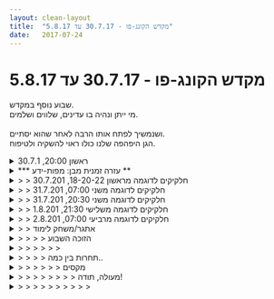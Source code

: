 ```yaml
---
layout: clean-layout
title:  "מקדש הקונג-פו - 30.7.17 עד 5.8.17"
date:   2017-07-24
---
```

# מקדש הקונג-פו - 30.7.17 עד 5.8.17 
שבוע נוסף במקדש.<br> מי ייתן ונהיה בו עדינים, שלווים ושלמים.<br> <br> ושנמשיך לפתח אותו הרבה לאחר שהוא יסתיים.<br> הגן היפהפה שלנו כולו ראוי להשקיה ולטיפוח.

<details>
                    <summary>ראשון 20:00, 30.7.1</summary>
                    הנחיה (מבן) לעבודה לאורך השיעור - המשך תרגול והעמקה בתרגיל התייחסות לקונגפו לפי החלוקה ל-3 (תנועות חיצוניות, תנועות פנימיות, מודעות לרגע הזה)<br> התחלתי בלהרגיש את הקונגפו, את החלוקה הזו + התכוונות לזכור זאת במהלך השיעור.<br> <br> התחלת השיעור עם קוד קצר (ברכה)<br> נסיון להגיע להתחלה של רמה חדשה בכל אחד מהשלושה. עזר לי מאד להתמקד.<br> <br> המשך השיעור היה עם יניב ובהנחייתו הקשובה והנעימה. מה שזוכר:<br> תרגול חופשי: תנועות חימום וגמישות עצמאית, המשך המצאת פורמה<br> &quot;בעיטת סיבוב&quot; לאמה של פרטנר (גובה צלעות)&nbsp;&nbsp;- ניסיתי לשמור על מודעות לגוף תוך כדי בעיטה, שיווי משקל, מודעות לאפשרויות שיש לי.<br> עבודה עם רצף בעיטות בזוג. לא כדאי להפנות כף יד פתוחה לכיוון הפרטנר כשהוא בועט (&quot;בעיטת צד&quot;), יכול להזיק לה.<br> יד חומקת - מתישהו שיניתי בתוכי את התרגיל. הבנתי שזה יכול להטעות, להעביר מידע שגוי לפרטנר<br> מודעות לקיים + לתת לעצמי להיות. זה עשה לי טוב.<br> לנסות להרגיש מה זה אומר פשוט להיות, בלי כל הרעש, השיפוט, ההפחדות וכו&#39;<br> ריפוי - שב ועלה בי זכרון שהרגיש עם פוטנציאל לריפוי משמעותי, עבדתי איתו לרגע. <br> התכוונות לשבוע משופר - נגשתי לזה בטבעיות דרך דמיון של פידבקים נעימים ומעצימים מהסביבה.<br> הודיה קצרה לעצמי על השיעור<br> <br> תודה <img src="http://www.timg.co.il/tapuzForum/images/Emo23.gif" alt="|לב|"><br> <br>
                  </details><details>
                    <summary>*** עזרה זמנית מבן: מפות-ידע **</summary>
                    עדיין יש מידע חשוב מאד לפעמים, מרכזי, שאני מעביר בשיעורים ולא מוצא אותו לאחר-מכן ביומן השיעורים.<br> <br> ברמה מסויימת, זה תמיד יהיה ככה, מפני שאף-פעם אנחנו לא יכולים לאסוף בשלמות את כל מה שנזרק לעברנו.<br> <br> החיים יותר מדי נדיבים, יותר מדי עשירים, מכדי שנוכל לקבל-לקלוט-לאסוף <b>הכל</b>, אבל אנחנו יכולים לתפוש הרבה, הרבה מאד.<br> <br> בסך הכל, התקדמות עצומה שלכם (ושלנו) בתקופה זו, כל הכבוד!<br> <br> וגם שאלה אישית עבורך:<br> <br> מבין 15 ההודעות שנושאות את הכותרת &quot;*** עזרה זמנית מבן: מפות ידע ***&quot; אשר נמצאות בעמוד הראשון כרגע (זה תמיד 15, מפני שיש 15 שרשורים בעמוד - ותמיד יש הודעת &quot;עזרה זמנית מבן: מפות ידע&quot; אחת בכל שרשור), איזו הכי קדמה אותך, בינתיים?<br> <br> יש דרכים שונות להשיב על השאלה הזאת.<br> אחת מהן היא להסתכל רק באלה מביניהן שקראת כבר, בכדי להיזכר איזה מביניהן הכי קדמה אותך.<br> <br> כמובן, אפשר שעצם הבדיקה, כבר תשנה את התוצאה (ואולי גם תנגיש לך הודעות &quot;עזרה זמנית&quot; נוספות).<br> במקרה כזה, לבחירתך, תוכל/י לציין את זו שהכי קדמה אותך נכון לאחרי הבדיקה, בנפרד מזו שהכי קדמה אותך כבר מלפני כן.<br> <br> זו אפשרות, כאמור.<br> תוכל/י לגשת לזה איך שתבחר/י. העיקר שתשיב/י, בדרכך, על השאלה.<br> <br> אל תשכח/י להשיב בצורה נגישה.<br> שכל מי שיקרא את זה, יוכל לאתר את ההודעה בנוחות ובפשטות (לצרף קישור, למשל, זה א&quot;ב).<br><br><table width='70%' cellpadding='0' cellspacing='0' bgcolor='#C6C7C6'><tr><td height='1'></td></tr></table><br><b>מדברים על מדיטציה:</b> <a href="http://forums.tapuz.co.il/meditation" target="_blank">http://forums.tapuz.co.il/meditation</a><br/><br/>לומדים את אמנות המדיטציה: <a href="http://www.ThePracticalMeditation.com" target="_blank" rel=nofollow>www.ThePracticalMeditation.com</a><br/>לומדים את אמנות היכולת: <a href="http://www.MagicalChanging.com" target="_blank" rel=nofollow>www.MagicalChanging.com</a>
                  </details><details>
                    <summary>> > חלקיקים לדוגמה מראשון 18-20-22, 30.7.201</summary>
                    <img src="http://www.timg.co.il/tapuzForum/images/Emo182.gif" alt="|טיפה|"> הקשבה ויצירה.<br> <br> <img src="http://www.timg.co.il/tapuzForum/images/Emo182.gif" alt="|טיפה|"> רשימה של עבודות זוגות שעולות בדעתי ו/או בזכרוני. לדמיין את עצמי ברמה שבא לי להתנסות בה.<br> <br> <img src="http://www.timg.co.il/tapuzForum/images/Emo182.gif" alt="|טיפה|"> בעבודה תנועתית, כדאי להיעזר במראה, אם לא ממש להתבסס עליה.<br> <br> <img src="http://www.timg.co.il/tapuzForum/images/Emo182.gif" alt="|טיפה|"> שני היבטים מבין מגוון היבטים של פניה לימודית: <b>צלילות</b> (אינני משתמש במלות הקוד שיש לי ביני לביני או שיש למישהו אחר בינו לבינו והוא השתמש בהן איתי בזמן כלשהו, אלא אני משתמש בשפה רעננה, חדשה, משלי, פשוטה ככל האפשר) <b>ואפשור</b> (אינני מציע את מה שבתוכנית שלי, &quot;בוא נעבוד רבע שעה?&quot;, אלא מאפשר לעצמי ולך ברגע הזה, &quot;רוצה לעבוד איתי על X כמה שניות?&quot;).<br> <br> <img src="http://www.timg.co.il/tapuzForum/images/Emo182.gif" alt="|טיפה|"> שלושה דברים לדוגמה (מני רבים) שאני יכול לעבוד עליהם תוך כדי פעולות שונות: ראיית הזולת, שירות הזולת, שירות עצמי.<br> <br> <img src="http://www.timg.co.il/tapuzForum/images/Emo182.gif" alt="|טיפה|"> שלושה היבטים לדוגמה שאני יכול לשים לב אליהם באימון שלי: חזרה, השתפרות, למידה.<br> <br> כאמור, אלה הן רק <b>דוגמאות לחלקיקים</b>. יש הרבה חומר נוסף, אחר לגמרי, שהועבר בשיעור (מבחוץ ו/או מבפנים). בעקרון אפשר למצוא (hopefully) מידע נוסף שהוצב במקום המתאים ביומן השיעורים (בתגובה לשיעור הרלוונטי <b>ולא כאן</b>).<br><br><table width='70%' cellpadding='0' cellspacing='0' bgcolor='#C6C7C6'><tr><td height='1'></td></tr></table><br><b>מדברים על מדיטציה:</b> <a href="http://forums.tapuz.co.il/meditation" target="_blank">http://forums.tapuz.co.il/meditation</a><br/><br/>לומדים את אמנות המדיטציה: <a href="http://www.ThePracticalMeditation.com" target="_blank" rel=nofollow>www.ThePracticalMeditation.com</a><br/>לומדים את אמנות היכולת: <a href="http://www.MagicalChanging.com" target="_blank" rel=nofollow>www.MagicalChanging.com</a>
                  </details><details>
                    <summary>> > חלקיקים לדוגמה משני 07:00, 31.7.201</summary>
                    <img src="http://www.timg.co.il/tapuzForum/images/Emo182.gif" alt="|טיפה|"> הפרק השני (/ החצר הפנימית) הוא כינוי למשהו אוניברסלי, בדיוק כמו הפרק הראשון (/ החצר החיצונית) או הפרק השלישי (/ אולם הכניסה של המקדש).<br> <br> <img src="http://www.timg.co.il/tapuzForum/images/Emo182.gif" alt="|טיפה|"> אפשר לעבוד בפולסים, במשימות, כגון: כרבע שעה להשלים ל-X את השיעור, כרבע שעה להעניק לעצמי שיעור קונג-פו חיצוני שווה, כרבע שעה להעניק לעצמי שיעור קונג-פו פנימי שווה וכו&#39;.<br> <br> <img src="http://www.timg.co.il/tapuzForum/images/Emo182.gif" alt="|טיפה|"> ניתן לשדרג עמוקות את הלימודים, על-ידי מעבר מתפישת השיעורים השבועיים כמרכז הכובד של העזרה הלימודית, תוך שהיומנים נובעים מהם, אל היומנים כמרכז הכובד של העזרה הלימודית, תוך שהשיעורים נובעים מהם.<br> <br> כאמור, אלה הן רק <b>דוגמאות לחלקיקים</b>. יש הרבה חומר נוסף, אחר לגמרי, שהועבר בשיעור (מבחוץ ו/או מבפנים). בעקרון אפשר למצוא (hopefully) מידע נוסף שהוצב במקום המתאים ביומן השיעורים (בתגובה לשיעור הרלוונטי <b>ולא כאן</b>).<br><br><table width='70%' cellpadding='0' cellspacing='0' bgcolor='#C6C7C6'><tr><td height='1'></td></tr></table><br><b>מדברים על מדיטציה:</b> <a href="http://forums.tapuz.co.il/meditation" target="_blank">http://forums.tapuz.co.il/meditation</a><br/><br/>לומדים את אמנות המדיטציה: <a href="http://www.ThePracticalMeditation.com" target="_blank" rel=nofollow>www.ThePracticalMeditation.com</a><br/>לומדים את אמנות היכולת: <a href="http://www.MagicalChanging.com" target="_blank" rel=nofollow>www.MagicalChanging.com</a>
                  </details><details>
                    <summary>> > חלקיקים לדוגמה משני 20:30, 31.7.201</summary>
                    <img src="http://www.timg.co.il/tapuzForum/images/Emo182.gif" alt="|טיפה|"> הבנה: ניתן להציב את עצמנו במקום מישהו אחר, בדמיוננו, בהתנהגותו החיצונית הנתונה (כולל מילותיו, למשל); ולשים לב מיד מה בתוכנו גורם לנו להתנהג ככה. מהי הסביבה הפנימית המולידה נביעה חיצונית זו מאיתנו.<br> <br> <img src="http://www.timg.co.il/tapuzForum/images/Emo182.gif" alt="|טיפה|"> הטבה: ניתן לבדוק מה היינו רוצים לקבל מהסובבים אותנו ברגע מסויים (זרים, מכרים, בני משפחה וכו&#39; - מי שסובבים אותנו באותו רגע) מבחינת אנרגיה, התנהגות וכו&#39;. מה יטיב איתנו (לדוגמה: שיתייחסו אלינו בצורה מסויימת, שיראו בנו דברים מסויימים, שיתנו לנו מרחב קשוב... וכו&#39;). לאחר שזה התבהר לנו, באפשרותנו להקדים ולתת את זה להם ולאחרים בכלל.<br> <br> <img src="http://www.timg.co.il/tapuzForum/images/Emo182.gif" alt="|טיפה|"> הכרות: ניתן לשים לב ליחידה שמורכבת משנינו. להרגישה, לשים לב לאיכויותיה, לנביעותיה. אפשר לעשות את זה ביחס לכל יחידה המורכבת מעצמנו ומאדם נוסף.<br> <br> כאמור, אלה הן רק <b>דוגמאות לחלקיקים</b>. יש הרבה חומר נוסף, אחר לגמרי, שהועבר בשיעור (מבחוץ ו/או מבפנים). בעקרון אפשר למצוא (hopefully) מידע נוסף שהוצב במקום המתאים ביומן השיעורים (בתגובה לשיעור הרלוונטי <b>ולא כאן</b>).<br><br><br><table width='70%' cellpadding='0' cellspacing='0' bgcolor='#C6C7C6'><tr><td height='1'></td></tr></table><br><b>מדברים על מדיטציה:</b> <a href="http://forums.tapuz.co.il/meditation" target="_blank">http://forums.tapuz.co.il/meditation</a><br/><br/>לומדים את אמנות המדיטציה: <a href="http://www.ThePracticalMeditation.com" target="_blank" rel=nofollow>www.ThePracticalMeditation.com</a><br/>לומדים את אמנות היכולת: <a href="http://www.MagicalChanging.com" target="_blank" rel=nofollow>www.MagicalChanging.com</a>
                  </details><details>
                    <summary>> > חלקיקים לדוגמה משלישי 21:30, 1.8.201</summary>
                    <img src="http://www.timg.co.il/tapuzForum/images/Emo182.gif" alt="|טיפה|"> אפשר לעצום עיניים ולהיכנס לסופרמרקט קונג-פו דמיוני, קסום, המכיל אוסף של מוצרים שהינם בעצם פיסות-יכולת מתוך שלוש האמנויות. לדוגמה, יתכן שיש שם פחית קטנה, שכתוב עליה &quot;בכפות רגליך&quot;, שמקנה מיומנות לרפא אנשים דרך עבודה עם כפות רגליהם, על-ידי כך ששותים את תכולת הפחית לפי ההנחיות.<br> <br> <img src="http://www.timg.co.il/tapuzForum/images/Emo182.gif" alt="|טיפה|"> אפשר לחוש את הרצייה שלנו להגשמה כלשהי, בהנאה. בלי צורך להגשימה ובלי תלות בעשיה או באי-עשיה בכיוון. פשוט את עצם האנרגיה העולה בנו, לחוש בה, ליהנות ממנה. אפשר גם ליהנות מלעשות איתה, לאפשר לה לפעול דרכנו, בלי תלות בתוצאות. אפשר להעמיק בנו את ההבנה והגילוי, שזכותנו לרצות כרצוננו; ושזכותנו לנסות כרצוננו, בכל איכות מבוקשת; ושהתוצאות הן פחות ענייננו, הן יותר עניינו של היקום בכללותו.<br> <br> <img src="http://www.timg.co.il/tapuzForum/images/Emo182.gif" alt="|טיפה|"> בעודנו בתוכו, אפשר למלא את הסופרמרקט שהוזכר לעיל באור לבן, ביחד איתנו ומאיתנו, אינסופי, כך שהוא קורן ממנו גם החוצה לעולם.<br> <br> כאמור, אלה הן רק <b>דוגמאות לחלקיקים</b>. יש הרבה חומר נוסף, אחר לגמרי, שהועבר בשיעור (מבחוץ ו/או מבפנים). בעקרון אפשר למצוא (hopefully) מידע נוסף שהוצב במקום המתאים ביומן השיעורים (בתגובה לשיעור הרלוונטי <b>ולא כאן</b>).<br><br><table width='70%' cellpadding='0' cellspacing='0' bgcolor='#C6C7C6'><tr><td height='1'></td></tr></table><br><b>מדברים על מדיטציה:</b> <a href="http://forums.tapuz.co.il/meditation" target="_blank">http://forums.tapuz.co.il/meditation</a><br/><br/>לומדים את אמנות המדיטציה: <a href="http://www.ThePracticalMeditation.com" target="_blank" rel=nofollow>www.ThePracticalMeditation.com</a><br/>לומדים את אמנות היכולת: <a href="http://www.MagicalChanging.com" target="_blank" rel=nofollow>www.MagicalChanging.com</a>
                  </details><details>
                    <summary>> > חלקיקים לדוגמה מרביעי 07:00, 2.8.201</summary>
                    <img src="http://www.timg.co.il/tapuzForum/images/Emo182.gif" alt="|טיפה|"> אפשר ליטול תכונה/נטיה אנושית כלשהי, כגון &quot;סירוב למוצע לנו - כברירת מחדל&quot;, &quot;הפיכה לאחרים הסובבים אותנו&quot;, &quot;תמרון הסובבים אותנו&quot;, &quot;ניהול הסובבים אותנו&quot;, &quot;לחימה במה שלפנינו והבסתו&quot;, &quot;איסוף מעריצים&quot; או כל נטיה אחרת - ולבדוק אם אנחנו מוצאים אותה בנו, בילדות ו/או בכל זמן אחר. אם מוצאים, אפשר לשאול את עצמנו לגביה דברים כגון עד כמה אנחנו מקבלים/מאפשרים אותה לעצמנו, מודעים אותה ו/או מדחיקים אותה.<br> <br> <img src="http://www.timg.co.il/tapuzForum/images/Emo182.gif" alt="|טיפה|"> פורם הינו אוסף נקודתי של תנועות, לא משהו קבוע. יש דרכים רבות לעשות אוסף נקודתי של תנועות בצורה גרועה. יש דרכים רבות לעשות אוסף נקודתי של תנועות בצורה טובה, מצויינת, מעולה. לדמיין שמישהו אחר המציא אותן, זאת עשויה להיות דרך לעשותן בצורה טובה כמו גם לעשותן בצורה גרועה - תלוי.<br> <br> <img src="http://www.timg.co.il/tapuzForum/images/Emo182.gif" alt="|טיפה|"> &quot;צוואר הבקבוק&quot; בלימודי הקונג-פו הינו בפשטות יכולת ההשתנות, הלמידה. במלים אחרות: עד כמה יש לנו גישה לעצמנו? מדובר ביכולת שברוב המקרים הולכת ונחלשת עם השנים (אז בגיל 50 יהיה להם קשה יותר להתחיל ללמוד קונג-פו מאשר בגיל 25), אולם זה לא חייב להיות ככה - יש אנשים שיכולת זו הולכת ומתחזקת בהם עם השנים (אז בגיל 50 יהיה להם קל יותר להתחיל ללמוד קונג-פו מאשר בגיל 25).<br> <br> כאמור, אלה הן רק <b>דוגמאות לחלקיקים</b>. יש הרבה חומר נוסף, אחר לגמרי, אשר הועבר בשיעור (מבחוץ ו/או מבפנים). בעקרון אפשר למצוא (hopefully) מידע נוסף במקום המתאים ביומן השיעורים (בתגובה לשיעור הרלוונטי <b>ולא כאן</b>).<br><br><table width='70%' cellpadding='0' cellspacing='0' bgcolor='#C6C7C6'><tr><td height='1'></td></tr></table><br><b>מדברים על מדיטציה:</b> <a href="http://forums.tapuz.co.il/meditation" target="_blank">http://forums.tapuz.co.il/meditation</a><br/><br/>לומדים את אמנות המדיטציה: <a href="http://www.ThePracticalMeditation.com" target="_blank" rel=nofollow>www.ThePracticalMeditation.com</a><br/>לומדים את אמנות היכולת: <a href="http://www.MagicalChanging.com" target="_blank" rel=nofollow>www.MagicalChanging.com</a>
                  </details><details>
                    <summary>> > אתגר/משחק לימוד</summary>
                    <b>בחר/י וצטט/י בתגובה להודעה זו, חלקיק אחד</b> (<img src="http://www.timg.co.il/tapuzForum/images/Emo182.gif" alt="|טיפה|">) מתוך החלקיקים לדוגמה של השבוע - את זה שהכי שימושי ומעצים עבורך אישית, מבין ה&quot;חלקיקים לדוגמה&quot; של השבוע האמור (אז זוהי בעצם תחרות בין החלקיקים לבין עצמם, המנסים להועיל לך כמיטב יכולתם, כשאת/ה השופט/ת בתחרות המקומית שלך).<br> <br> לדוגמה: &quot;ניתן לשדרג עמוקות את הלימודים, על-ידי מעבר מתפישת השיעורים השבועיים כמרכז הכובד של העזרה הלימודית, תוך שהיומנים נובעים מהם, אל היומנים כמרכז הכובד של העזרה הלימודית, תוך שהשיעורים נובעים מהם&quot; (זהו חלקיק לדוגמה מתוך שני 07:00 השבוע).<br><br><table width='70%' cellpadding='0' cellspacing='0' bgcolor='#C6C7C6'><tr><td height='1'></td></tr></table><br><b>מדברים על מדיטציה:</b> <a href="http://forums.tapuz.co.il/meditation" target="_blank">http://forums.tapuz.co.il/meditation</a><br/><br/>לומדים את אמנות המדיטציה: <a href="http://www.ThePracticalMeditation.com" target="_blank" rel=nofollow>www.ThePracticalMeditation.com</a><br/>לומדים את אמנות היכולת: <a href="http://www.MagicalChanging.com" target="_blank" rel=nofollow>www.MagicalChanging.com</a>
                  </details><details>
                    <summary>> > > > הזוכה השבוע</summary>
                    אפשר ליטול תכונה/נטיה אנושית כלשהי, כגון &quot;סירוב למוצע לנו - כברירת מחדל&quot;, &quot;הפיכה לאחרים הסובבים אותנו&quot;, &quot;תמרון הסובבים אותנו&quot;, &quot;ניהול הסובבים אותנו&quot;, &quot;לחימה במה שלפנינו והבסתו&quot;, &quot;איסוף מעריצים&quot; או כל נטיה אחרת - ולבדוק אם אנחנו מוצאים אותה בנו, בילדות ו/או בכל זמן אחר. אם מוצאים, אפשר לשאול את עצמנו לגביה דברים כגון עד כמה אנחנו מקבלים/מאפשרים אותה לעצמנו, מודעים אותה ו/או מדחיקים אותה.
                  </details><details>
                    <summary>> > > > > > </summary>
                    תודה על כך ששיתפת באירוע הפנימי הנכבד הזה <img src="http://www.timg.co.il/tapuzForum/images/Emo45.gif" alt="|כן|"><br> אחרי הכל, לא כל יום מתרחשת בתוכנו השוואה ותחרות <img src="http://www.timg.co.il/tapuzForum/images/Emo106.gif" alt="|גביע|"><br> ועוד למטרות חיוביות של הנאה ולמידה <img src="http://www.timg.co.il/tapuzForum/images/Emo77.gif" alt="|שי|"><br> <br> שאלות נוספות:<br> ~ האם לכך שפיסת-ידע ספציפית זו גם עברה בשיעור שלך, יש קשר לנצחונה בתחרות המקומית הזאת? או שלהערכתך אין קשר לכך?<br> ~ האם פיסת-ידע ספציפית זו, כפי שהוצגה בדוגמה שהבאתי, אכן נכללה במלואה בשיעור שלך, כלומר, הצליחה להגיע אליך בלא פגם גם בשיעור עצמו?<br> ~ האם קריאת הטקסט שייצג פיסת-ידע ספציפית זו בהודעתי המקורית, סייעה לך לרענן ולשפר את זו הממשית שאצלך מאז השיעור?<br> ~ האם היתה לה תחרות צמודה עם פיסה/ות ידע אחרת/ות מאלה שהובאו בדוגמאות הנ&quot;ל? או שזה היה יחסית &quot;נוק אאוט&quot; שכזה?<br> ~ מבין אלו שלא קיבלת בשיעורי אותו שבוע, אלא רק קראת עליהן בדוגמאות שהבאתי, האם מישהי בלטה בנצחונה היחסי על האחרות?<br> <br> תודה! <img src="http://www.timg.co.il/tapuzForum/images/Emo39.gif" alt="|פרח|"><br><br><table width='70%' cellpadding='0' cellspacing='0' bgcolor='#C6C7C6'><tr><td height='1'></td></tr></table><br><b>מדברים על מדיטציה:</b> <a href="http://forums.tapuz.co.il/meditation" target="_blank">http://forums.tapuz.co.il/meditation</a><br/><br/>לומדים את אמנות המדיטציה: <a href="http://www.ThePracticalMeditation.com" target="_blank" rel=nofollow>www.ThePracticalMeditation.com</a><br/>לומדים את אמנות היכולת: <a href="http://www.MagicalChanging.com" target="_blank" rel=nofollow>www.MagicalChanging.com</a>
                  </details><details>
                    <summary>> > > > תחרות בין כמה..</summary>
                    השלישיה שעלתה לגמר:<br> <img src="http://www.timg.co.il/tapuzForum/images/Emo182.gif" alt="|טיפה|"> ניתן לשדרג עמוקות את הלימודים, על-ידי מעבר מתפישת השיעורים השבועיים כמרכז הכובד של העזרה הלימודית, תוך שהיומנים נובעים מהם, אל היומנים כמרכז הכובד של העזרה הלימודית, תוך שהשיעורים נובעים מהם.<br> <br> <img src="http://www.timg.co.il/tapuzForum/images/Emo182.gif" alt="|טיפה|"> אפשר לעצום עיניים ולהיכנס לסופרמרקט קונג-פו דמיוני, קסום, המכיל אוסף של מוצרים שהינם בעצם פיסות-יכולת מתוך שלוש האמנויות. לדוגמה, יתכן שיש שם פחית קטנה, שכתוב עליה &quot;בכפות רגליך&quot;, שמקנה מיומנות לרפא אנשים דרך עבודה עם כפות רגליהם, על-ידי כך ששותים את תכולת הפחית לפי ההנחיות.<br> <br> <br> <img src="http://www.timg.co.il/tapuzForum/images/Emo182.gif" alt="|טיפה|"> &quot;צוואר הבקבוק&quot; בלימודי הקונג-פו הינו בפשטות יכולת ההשתנות, הלמידה. במלים אחרות: עד כמה יש לנו גישה לעצמנו? מדובר ביכולת שברוב המקרים הולכת ונחלשת עם השנים (אז בגיל 50 יהיה להם קשה יותר להתחיל ללמוד קונג-פו מאשר בגיל 25), אולם זה לא חייב להיות ככה - יש אנשים שיכולת זו הולכת ומתחזקת בהם עם השנים (אז בגיל 50 יהיה להם קל יותר להתחיל ללמוד קונג-פו מאשר בגיל 25).<br> <br> והזוכה במקום הראשון הוא:<br> &quot;צוואר הבקבוק&quot;!!<br> <br> תודה!!
                  </details><details>
                    <summary>> > > > > > מקסים</summary>
                    היתה לי הרגשה, בעת שקראתי את זה, ש&quot;צוואר הבקבוק&quot; ינצח.<br> ואז, רגע אחר כך, גיליתי שקלעתי.<br> <br> הרגשתי, אגב, שהמלים &quot;אז בגיל 50 יהיה להם קל יותר להתחיל ללמוד קונג-פו מאשר בגיל 25&quot; עשויות להיות מטלטלות ממש.<br> מפני שאנשים רבים עשויים להיות מותנים להאמין, שקשה יותר להתחיל ללמוד בגיל 50 מאשר בגיל 25.<br> והם מדמים שהגוף כבד, מבוגר, כל מיני כאלה.<br> וזה עשוי להיות נכון, כמובן, אולם ממש לא הכרחי.<br> <br> אך כן, רובנו הולכים ומתקבעים - ולכן זה כן נכון עבורנו.<br> חוץ מאלה מאיתנו, שכיוון זה התהפך עבורם, לפחות חלקית.<br> <br> תלמיד קונג-פו שיפנים פיסה זו עמוקות, יגיע לשיעור שלו<br> כשהוא לא מדמיין שהוא סוג ב&#39; &quot;בגלל שהוא לא מתאמן שמונה שעות ביום&quot;.<br> הוא יגיע בידיעה שהאינסוף פתוח בפניו.<br> ושגופו הוא מחשבה, רגש, אנרגיה - ולא מה שהוא מדמיין שהוא.<br>  <br> יש עקרון מעניין, שמי שהכי פחות זקוקים למתנה כלשהי, כי יש להם אותה כבר - הם אלה שהכי יודעים להעריך אותה ולפנות אליה.<br> ולכן, אתה, שכבר מיישם פיסה זו במידה רבה ושכבר נמצאת אצלך במידה רבה, הכי פחות זקוק לה... ואין פלא, לפיכך, שבחרת בה! <img src="http://www.timg.co.il/tapuzForum/images/Emo13.gif" alt=":-)"><br><br><table width='70%' cellpadding='0' cellspacing='0' bgcolor='#C6C7C6'><tr><td height='1'></td></tr></table><br><b>מדברים על מדיטציה:</b> <a href="http://forums.tapuz.co.il/meditation" target="_blank">http://forums.tapuz.co.il/meditation</a><br/><br/>לומדים את אמנות המדיטציה: <a href="http://www.ThePracticalMeditation.com" target="_blank" rel=nofollow>www.ThePracticalMeditation.com</a><br/>לומדים את אמנות היכולת: <a href="http://www.MagicalChanging.com" target="_blank" rel=nofollow>www.MagicalChanging.com</a>
                  </details><details>
                    <summary>> > > > > > > > מעולה, תודה!</summary>
                    והפיסקה הזו: <br> תלמיד קונג-פו שיפנים פיסה זו עמוקות, יגיע לשיעור שלו<br> כשהוא לא מדמיין שהוא סוג ב&#39; &quot;בגלל שהוא לא מתאמן שמונה שעות ביום&quot;.<br> הוא יגיע בידיעה שהאינסוף פתוח בפניו.<br> ושגופו הוא מחשבה, רגש, אנרגיה - ולא מה שהוא מדמיין שהוא<br> <br> חתיכת דבר זה. תודה!!!
                  </details><details>
                    <summary>> > > > > > > > > > </summary>
                    
                  </details><details>
                    <summary>> > > > הזוכה השבועי שלי (כלומר של שבוע שעבר) הו</summary>
                    טדם טדם:<br> אפשר ליטול תכונה/נטיה אנושית כלשהי, כגון &quot;סירוב למוצע לנו - כברירת מחדל&quot;, &quot;הפיכה לאחרים הסובבים אותנו&quot;, &quot;תמרון הסובבים אותנו&quot;, &quot;ניהול הסובבים אותנו&quot;, &quot;לחימה במה שלפנינו והבסתו&quot;, &quot;איסוף מעריצים&quot; או כל נטיה אחרת - ולבדוק אם אנחנו מוצאים אותה בנו, בילדות ו/או בכל זמן אחר. אם מוצאים, אפשר לשאול את עצמנו לגביה דברים כגון עד כמה אנחנו מקבלים/מאפשרים אותה לעצמנו, מודעים אותה ו/או מדחיקים אותה.<br>
                  </details><details>
                    <summary>קונג פו א', 30.7.201</summary>
                    משש שלושים וחמש, שש וארבעים<br> <br> דגשים לעבודה היום:<br> מניח לגוף לדבר (השכבה הגופנית הכפולה)<br> &quot;כל העולמות&quot; (x7)<br> מסתכל באמת: מבחין במה שהעיניים שלי נחות עליו, במה שכפות הרגליים שלי נחות עליו, במה שהגוף שלי נח בו<br> <br> כשאני מועד וכאלה – ניתוב הנפילה כך שתהיה בתחומי הגוף<br> <br> אנחנו והסביבה<br> חלק ממנה, שימוש בה, התחשבות בה<br> <br> קבלת הנחיות שניתנות לי ולעוד מישהו<br> הפרדה מלאה, התחשבות מלאה<br> <br> אמנות הלחימה כאמנות ריפוי<br> נקודות ריפוי<br> השבתה כריפוי<br> <br> קבלת הנחיות לשיעור קטן: הבחנה ברגע הקבלה שלהן (של הכותרות, לא של תרגול קטן שנועד לעזור לי לקבל אותן), כשאני בולם אותן אצלי. נהנה מהרגע הזה ומניח להן לעבור הלאה.<br> מקבלה שלהן בלי לבלום אותן &quot;אצלי&quot;, נבעו היעדר צורך להעלות אותן אלי (&quot;להעלות אותן אלי&quot; - דימוי של עגל שעומד אצלי באחד השדות הקטנים ומעלה גירה. הוא כשיר לזה, נהנה מזה, אני מאפשר לו את זה, וגם אומד נכון את התועלת הכוללת שלי מזה ולמה זה לא נחוץ), אומדן מדוייק של השעה והתהליכים בלי צורך בשעון, התפנות להקשבה ולשירות מדוייק לי ולאחר(ת), זרימה טובה.<br> <br> מניח לגוף לדבר (2) + מוותרים על אשליית הנפרדות הגמורה שלו מהסביבה (תנועה ממנו, תנועה אליו, אני מורחב, יותר ריאלי)<br> <br> החלק האקטיבי בתנועה והחלק ה&quot;נופל&quot;<br> תנועה בנפילה<br> נפילה אקטיבית, נפילה פסיבית<br> <br> איך אני מאפשר למישהו לגלות את כוחו?<br> <br> החלק המרתיע של &quot;סוף הנפילה&quot; (סוף הספרינט למשל)<br> מניח לתנועה להיות מתמשכת<br> להמשיך נכון<br> <br> &quot;טעמים&quot; בעמידת מוצא: התייצבות סוף סוף במקום בערבה שטביעות רגליים מסומנות בו בשבילי באדמה. הגעתי הביתה. התנוחה הבאה ממשיכה את הדימוי, סוף סוף מתאפשר לי להגיע בדיוק אליה. וכך הלאה.<br> מהבית, אל הבית, בבית: טיפול בחשש שעשוי להתלוות ל&quot;לצאת מהבית&quot;. בין שני זוגות סימונים דמיוניים של כפות רגליים על הקרקע. אני יוצא מהבית אל שתי הטביעות האחרות, בו זמנית אני יוצא הביתה אל שתי הטביעות האחרות. מאפשר לי את ההנאה של לצאת מהבית, את ההנאה של להגיע הביתה, את ההנאה של להיות כל הזמן בבית.<br> אותו דבר, בתנועה מתמשכת.<br> <br> הפניית תשומת ליבו של מישהו ליופי שהפיק (הבעיטות, הברכה..)<br> איזה אושר לראות את זה<br> <br> תנועה ברוגע גמור בסביבה (גן פייבל) אפשרה לי להבחין בה מחדש, ליצור לי תרגולים חדשים ואפקטיביים<br> הערסל-נדנדה הגדול כפרטנר לעבודה<br> פיתול, נקודת הפיתול<br> הימנעות מלהניח לתנועה צפויה להגיע אלי<br> כל התנועות הצפויות אלי<br> כשזה מגיע אלי (כן בכוונה שלי, לא בכוונה שלי)<br> כולי פה<br> <br> המשך עבודה עם כרית<br> בעיטה הצידה מקרוב<br> ברצף (עם ובלי להניח את הרגל על הקרקע}<br> <br> מן בעיטת הדיפה של להב השוק – חקירה של זה בקרב רגליים בטווח קרוב<br> תחילת חקירה, נמשיך להתנסות בזה בשיעורים הבאים<br> עבודה משותפת מתמשכת, הקלות הכיפית הזאת – קצת כל פעם<br> <br> סימונים לא יעילים, בשירות משהו בי ששואף &quot;להגיע&quot;, &quot;לגעת&quot;<br> בסביבה שכבר יש לי בה הרבה דוגמאות לסימונים יעילים ואיזשהו מינימום של ביטחון וקלות, כבר הרבה יותר קל לי להבחין בכאלה. כתופעה מבודדת, וכחלק ממכלול של צרימות.<br> <br> תודה<br> הדבר עצמו, לא כדי לשפר משהו<br> עם או בלי הפנייה אל יעד/ים מסויים/ים<br> <br> כמה קל לי לשכוח חלק עצום ממני, נגיד את כל החצי העליון שלי בזמן קרב.<br> כמה קל לי להחזיר לי את כולי, במיוחד עם דימוי טוב.<br> <br> פתרונות בכל הרמות, אמן רב-רבדי.<br> ברובד אחד - טיפול במפריענים ע&quot;י התמרתם בדרכם אלי.<br> ברובד אחר – טיפול במפריענים ע&quot;י להניח לגוף לדבר (3).<br> <br> הגל מגיע לחוף<br> מרבע לעשר, עשרה לעשר
                  </details><details>
                    <summary>> > </summary>
                    אני לא עושה את השיעור<br> למשל הוא מסתיים לי, לא אני סיימתי אותו. הנה ההרגשה/ידיעה שהסתיים. אני אוהב את ההרגשה הזאת, היא באה עם תחושה של כל השיעור שהועבר לי, כאילו באיזשהו אופן זה הרגע שבו אני מקבל אותו.<br> אני יכול להגיד את זה לאחרים ככה שזה יועיל להם, ירים אותם. השיעור הסתיים לי folks, הסתיים לי השיעור. זה עתה קיבלתי את השיעור שלי.
                  </details><details>
                    <summary>> > </summary>
                    להניח לגוף לדבר (4)<br> כשער לפעולה ביום יום
                  </details><details>
                    <summary>שיעור קונג-פו, ראשון 20:0</summary>
                    כמה נקודות חשובות מהשיעור שלי:<br> עשיתי חימום בעזרת תרגול הפרומות הבסיסיות. בהמשך, נעזרתי בהן בכדי לשפר דברים מאמנות הלחימה.<br> תרגול התנועות של חיזוק להבים לבד. מהתנסויות קודמות וגם מהתנסות זו, אני מרגיש שזה תורם לעבודת הידיים שלי בפרט וללחימה בכלל.<br> קרב איגרוף. נתתי יותר דגש על צד שמאל ורצפים של סימונים מבלי להיפגע.<br> חישת הזולת, שירות הזולת, שירות עצמי. התנסות מאד מעניינת של כמה דקות ובהמשך של 45 דקות.<br> אני יכול להשתפר בכל תחום ובכל מצב. ישנם מצבים שהם יותר מתאימים להתקדמות בנושא אחד לעומת מצבים אחרים (למשל התקדמות בהגנה עצמית במצב של תרגול קרב לעומת מצב של שטיפת כלים) אך יכולים להיות הפתעות (כך שמצבים לא הכי קשורים יכולים להיות יעילים יותר להתקדם בתחום כלשהו).<br> קרב רגליים עד גובה מתניים – עבודה טווח קצר<br> קרב רגליים מלא – ניסיון לתת סימונים מלאים<br> קרב מלא – עם דגש לאיזה אפקט אני רוצה ליצור<br> חבטות. בעיטה נמוכה לירך כאשר התנועה באה מלמעלה ובעיקר תנועה של מפרק הירך.<br> קסם - תודה וthank you.<br> הגנה עצמית מהשפעות שליליות של הסביבה עליי. ישנן כמה דרכים כשאחת מהן היא שימוש בתנועה ובגוף שלנו.<br> <br> השיעור שלי התחיל ב 19:00 והסתיים ב 22:00<br> <br> קרו לי שני דברים יוצאי דופן אחרי השיעור <img src="http://www.timg.co.il/tapuzForum/images/Emo13.gif" alt=":-)">:<br> ראשית, לא נרדמתי מהר כהרגלי. אני חושב שרק לאחר כשעה נרדמתי כשבדרך כלל דרושה לא יותר מדקה.<br> התעוררתי בארבע וחצי (ישנתי בסה&quot;כ כארבע שעות ) בערך ואמנם אני חש עייפות אבל זה לא משפיע עליי מבחינת תפקוד (בדר&quot;כ ממש קשה להתנהל ולהתרכז).
                  </details><details>
                    <summary>יום שני בערב ה-31 ביול</summary>
                    יצאתי מהשיעור עם יותר אהבה בתוכי.<br> ראיתי איך האהבה פוגשת עוד דברים בי.<br> <br> מהשיעור:<br> לנסות להבין בן-אדם.<br> לנסות להיטיב עם בן-אדם.<br> לראות את שנינו כיחידה אחת. כאחד.<br> ביכולתי לבחור דימוי עצמי מועיל, כגון: אריה, מים ופנדה. <br> ביכולתי לשחרר את עצמי להיות.<br> אני יכול לבחור נושא מהחיים ולשפר אותו בכל תרגיל בשיעור.
                  </details><details>
                    <summary>> > חוץ מזה היה שיעור כיף ונעים ומלמד</summary>
                    אני לומד לאט לאט איך ללמוד. זה אדיר. העבודה עם ריב הייתה מעולה. לפני השיעור ובמהלכו. <br> זה כיף להיות עצמי.<br> <br> עוד משהו מהשיעור: מקורות כוח בחיים. שם לב אליהם ביתר בירור. מאפשר להם לגדול. מודה עליהם.<br>
                  </details><details>
                    <summary>> > בקשר ל"לראות את שנינו כיחידה אחת</summary>
                    זה נעים. כי אין משהו שיש לו ושאין לי, והפוך, אין משהו שיש לי ושאין לו.
                  </details><details>
                    <summary>> > בקשר להבנה את האח</summary>
                    ההבנה גדלה כשאני יוצא קצת מההתעסקות בעצמי.
                  </details><details>
                    <summary></summary>
                    כשאני לא מרוכז בשיעור (ובכל מצב שבו בא לי כן להיות מרוכז), מה ביכולתי לעשות?
                  </details><details>
                    <summary>> > אפשריים מגוון שינויים / שערי</summary>
                    <b>ברגע</b> בו אתה מבחין בכך, אתה מרוכז יותר.<br> המשכיות: לבחור להמשיך להתבונן על ריכוזך, לפקח עליו, להיות מודע אותו. זה משפר אותו מיידית.<br> <br> <b>באם תעצב</b> את תנוחתך כרצונך (במקום להניח לה להיות כפי שהיתה), הריכוז יעלה מיד.<br> אפילו כוונונים של מילימטרים. לשחק עם המיקום המדוייק של איברים, במרחב וזה ביחס לזה. לעטוף את הגוף במודעות.<br> המשכיות: קבל החלטה להמשיך לכוונן את תנוחתך בהמשך השיעור, לטובתך ולהנאתך, לאפשר לה להמשיך להיות יצירה חיה, זורמת, קורנת בעדינות, המשקפת את רצונך. זה יפתח ריכוז ברמה אחרת לגמרי.<br> <br> <b>באם תזכור</b> את מטרותיך ו/או תציב לעצמך מטרות, כאלה שמלהיבות אותך כמובן (אחרת, בשביל מה?), ריכוזך יקפוץ לרמה חדשה, מיידית.<br> המשכיות: התכוון להגשים את מטרותיך במודע במהלך השיעור, מרגע לרגע ומתרגיל לתרגיל. כל אישו הריכוז יישכח. השיעור יהפוך למה שהוא באמת: תהליך אישי של הגשמה ספציפית מאד, שבשבילה הגעת לשיעור, במידה רבה. אישי ומרגש.<br> <br> כל אחד מהשלושה הנ&quot;ל מהווה דוגמה לשינוי שאחרי שתעניק אותו לעצמך, לא תבין איך יכולת אי-פעם אחרת.<br><br><table width='70%' cellpadding='0' cellspacing='0' bgcolor='#C6C7C6'><tr><td height='1'></td></tr></table><br><b>מדברים על מדיטציה:</b> <a href="http://forums.tapuz.co.il/meditation" target="_blank">http://forums.tapuz.co.il/meditation</a><br/><br/>לומדים את אמנות המדיטציה: <a href="http://www.ThePracticalMeditation.com" target="_blank" rel=nofollow>www.ThePracticalMeditation.com</a><br/>לומדים את אמנות היכולת: <a href="http://www.MagicalChanging.com" target="_blank" rel=nofollow>www.MagicalChanging.com</a>
                  </details><details>
                    <summary>> > > > תודה!!!</summary>
                    
                  </details><details>
                    <summary>> > > > nice (</summary>
                    
                  </details><details>
                    <summary>קונג פו ב', 31.7.201</summary>
                    משבע, שבע וחמישה<br> <br> ברכה לשלושה פנים (הפן היורד, מסתייע בגלים שבאים לכיווני, הפן העולה, נישא עם גלים שבאים מכיווני, הפן השלישי)<br> <br> הרחקה/דחיקה של להבים, זרועות, רגליים<br> הצטמצמות והתרחבות<br> <br> פגישה שלישית של כמה דקות עם הלן, שבשבועות האחרונים מתיישבת בכיכר בסביבות מתי שהשיעור שלי מתחיל. הזיכרון שלה לא משהו, אבל היא שמחה לפגוש אותי גם בלי לדעת בדיוק למה והפעם גם נפרדה ממני כשהלכה. היא היתה מאושרת (שוב) לגלות שאני יודע מי ובת כמה היא, למה יש לה מספר על היד, מה קרה לה בשואה (זה פוטר אותה מלספר את זה עוד פעם, שלמען האמת לא ממש בא לה), שמי שיושבת לידה ונראית כמו האמא התשושה שלה זאת הבת שלה שחזרה מאמריקה, וכו&#39;. הצעתי לה לחוש את כפות הרגליים שלה, אבל היא אמרה שהיא זקנה מדי בשביל זה.<br> מבחינת השיעור שלי היא הפנתה אותי בין השאר להמשכיות מענגת, ולהווייה קלילה ושמחה שלגמרי מנצחת הסטוריה שואתית. <br> <br> פתוח, כלי להדרכת עצמי, בעיקר בעבודה עם פורמות<br> <br> מעגל השתדרגות כיפי עם ישי (מתקדם מעצמי וגם באמצעות ההתקדמות שלו)<br> <br> קידום דברים שאני רוצה לקדם בחיים שלי<br> באופן שבו אני מנהל את עצמי כרגע, חווה את הסביבה שלי עכשיו וכן הלאה, כדי ליצור יותר ויותר אותי שככה בכל נסיבות שהן.<br> בהנחיית עצמי לקדם את מה שאני רוצה לקדם באמצעות תרגילים שאני מקבל / נותן לי, ב&quot;שגר ושכח&quot; ו/או בהחזקת הדבר בתודעה הערה שלי.<br> <br> משפר את היכולת שלי להבין אחרים, שנבין זה את זה, לתקשר<br> שימוש ב&quot;שוגון&quot; (מתורגמנים/מילון/למידת השפה, נסיבות מתגברות, מסגרת עוזרת, נושא משותף)<br> 1. נושא משותף<br> 2. איחוד, אנחנו נכונים לחוות אותנו כאחד<br> <br> משפר את היכולת שלי להיטיב<br> מזהה יכולות-על שלי לתקשר ולהיטיב שמתבטאות בנסיבות מסויימות (הופעה, כתיבה..) (תפשתי בשלב זה את ישי ואותי כשני חלקי אחד, אז יכולתי להשתמש גם ביכולת-העל שלי לתקשר בזמן הופעה, זה היה נהדר)<br> משתמש בה גם לנסיבות יומיומיות (יכולת שלי להוציא חבטה אדירה מעידה שאני יכול גם לשלוח יד וללטף למישהו בעדינות את הלחי)<br> <br> אני אחד עם X (עבודה עצמית עם אנשים שלא נכחו בשיעור)<br> המשך טבעי לעבודה המשותפת<br> איחודים עם אנשים (לא מהשיעור)<br> (להמשך תרגול: כמה נגיש לי להשתמש ככה ביכולות &quot;של אנשים אחרים&quot;?)<br> <br> דימוי עצמי לבחירתי, בשני שלבים. 1) אני גלוי. 2) מנביע בי/ממני דימוי עצמי שאני בוחר (לא פסאדה, זה נובע ממני באמת)<br> <br> מוצא מקורות כוח שלי<br> נותן להם ולחיבור שלי אליהם אור, אהבה, תודה<br> פתוח להיענות שלהם, חש בה<br> <br> עד קצת לעשר <br>
                  </details><details>
                    <summary>שעור יום שני בקר 31.7.201</summary>
                    הגעתי בשעה 6:38 לנקודת המפגש, בשקט, בשלווה ובהנאה. לאחר כמה דקות הצטרף רמי, ולאחריו יואב.<br> כשהוא הגיע שמתי לב ששנינו לובשים את אותה החולה - של שאו-לין לאו-חו וזה מאוד שימח אותי. פתאום מאוד התחשק לי שנצטלם יחד. יואב לא התלהב, רמי היה מסוייג. חשתי בנחישות למוסס את ההתנגדות של שניהם. הצלחתי, הצטלמנו וממש נהניתי - הנאה של ילדה קטנה.<br> התיישבתי ובהמשך לחווייה שלי מהשיעור הקודם, בחרתי להתארגן במקום בצורה כזו שארגיש בו בנוח. אכן הרגשתי בנוח, נתתי לקולות ולמראות מסביב להגיע אלי וישבתי בשלווה.<br> לקראת השעה 6:50 הגיע בן.<br> בן הנחה אותי להתחיל בשיעור שלי ושל רמי, לכיוון גינת דובנוב, ולהמישך בו עד סופו, אלא אם כן ייאמר לי אחרת.<br> <br> רמי ואני הונחינו לחקור כל אחד בתוכו מה הוא הנושא שבו הוא רוצה להתמקד הפעם ומי שמצא יומר &quot;יש&quot;. תוך זמן קצר שנינו אמרנו &quot;יש&quot;. לקחנו את התיקין והתחלנו לנוע לכיוון גן דובנוב צול שיחה חופשית ושיתוף לגבי הנושא שעלה. אינגריד: העמקת השלווה. רמי: איסוף ושליטה באנרגיות.<br> <br> עברנו להתאמן באזור מתקני המשחק. בחרתי לחלוץ נעליים ולהתאמן יחפה. התחלנו בהעמקת נוחות הגוף והגמשתו.<br> <br> הנחיתי את רמי להעביר לנו תרגול של כ-5 דק&#39; להעמקת השלווה.<br> אני הונחיתי להעביר לנו תרגול להעמקת השליטה באנרגיות הגוף - תרגלנו מעברים משכיבה לישיבה.<br> לאחר מכן עברנו לתרגל את הפורם הראשון, תוך העמקת השלווה ושליטה באנרגיה, גם בהקשר של אומנות לחימה - ממש כסט של תנועות מעולם אומנות הלחימה. זה שינה עבורי את תפיסת התנועות כי הן מקבלות הקשר חדש ושונה. תרגלנו גם בעזרת הפרטנר תוך ביצוע סט התנועה כתקיפה. זה &quot;פרם&quot; את הפורם, נדרשתי לבנות את פורם מחדש בתוך ההקשר החדש הזה. כשעברתי לאחר מכן שוב להתאמן לבד, התנועות קיבלו איכות אחרת לגמרי, עם הרבה יותר עוצמה שקטה ואפקטיוויות.<br> <br> תרגלנו בעיטות. א&quot;כ עברנו לפורם השני.<br> <br> יואב הצטרף אלינו, כשבן ברקע.<br> יואב החל להעביר לנו הנחיות מדוייקות להפליא: התבקשנו להמשיך באותו תרגול (פורם שני) תוך הקשר נוסף: מרחק רב ככל האפשר בין שתי הרגליים, כך שעדיין יהיה נוח, וגם לשים לב למגע כפות הרגלים עם הקרקע, לקבלה/העברה מיטבית של אנרגיה. מאוד נהניתי מההנחיה הזו. שמתי לב שיואב הגיע לרמה חדשה של צלילות ושלווה שמאוד העצימו את ההנחיות שלו.<br> לסיום עברנו לשבת על ספסל במקום אחר, עצמנו עיניים והכלנו את קולות הסביבה.<br> סיימנו את השיעור שלנו בשעה 8:15 וקמתי עם אנרגיות טובות ומלאות. <br>
                  </details><details>
                    <summary>שיעור יום שני ערב מבט על הגלי</summary>
                    להיטיב עם עצמי- נוכחות, להגיד מה אני צריכה, להרפות להרפות להרפות, להעמיק במרחב הטכני<br> להיטיב עם האחר- למלל מה אני צריכה, להרגיש את האחד של שנינו, להקשיב,לא לחשוב שאני יודעת
                  </details><details>
                    <summary>> > אהבתי את הכותרת</summary>
                    כותרת בעלת משמעות, יכולה לספק יותר עזרה ותועלת עבורך בהמשך.<br> <br> יחד עם זאת, כדאי וחשוב לכלול גם את תאריך השיעור, המאפשר לזהותו (אם אין מקום בשורת הנושא, אז בגוף ההודעה).<br><br><table width='70%' cellpadding='0' cellspacing='0' bgcolor='#C6C7C6'><tr><td height='1'></td></tr></table><br><b>מדברים על מדיטציה:</b> <a href="http://forums.tapuz.co.il/meditation" target="_blank">http://forums.tapuz.co.il/meditation</a><br/><br/>לומדים את אמנות המדיטציה: <a href="http://www.ThePracticalMeditation.com" target="_blank" rel=nofollow>www.ThePracticalMeditation.com</a><br/>לומדים את אמנות היכולת: <a href="http://www.MagicalChanging.com" target="_blank" rel=nofollow>www.MagicalChanging.com</a>
                  </details><details>
                    <summary>שני 31.7.17 בוק</summary>
                    קשב פנימי וחיצוני מה מנסה להגיע אליי מבפנים? מבחוץ?<br> דימוי - לשבור את קליפת הביצה להרחיב את הכנפיים, <br> תלמיד פרק שני<br> רובד נוסף ללמידה על ידי הוראה והנחיה, התבוננות<br> שיעור ״רשמי״ (פורמלי) מול סימנים מוסכמים שנועדו לתמוך בתהליך הלמידה ויצירת המפגש<br> שאלות כמפתח להתקדמות&nbsp;&nbsp;- מזהה הרבה סוגים של שאלות שנועדו למטרות מגוונות<br> מציין לעצמי לשפר את יצירת השאלות ה״נקיות״ (שם זמני) שמשרתות תהליכי למידה ולא מטרות אחרות, שינוי במוכוונות הפנימית, ובחוויה הפנימית שלי<br> פורום שמבאלה, מרחב השאלות והתשובות, יומן השיעורים<br> מיקוד בתכנים, פחות בפורמט והטכנולוגיה<br>
                  </details><details>
                    <summary>שני ערב 31.7.1</summary>
                    בקרב - שמירה על אנרגיה בעבודת קרב ע&quot;י מודעות לנשימה ושמירה על נשימה נינוחה.<br> <br> להשתפר בהבנת אנשים אחרים - כלים: קבלה של האחר, הקשבה ללא שיפוט (קלט ללא פלט), מתן מקום לאחר להיות עצמו.<br> <br> להיטיב עם האחר - ע&quot;י קבלה, יצירת נוכחות עצמית מודעת ומכילה.<br> <br> הגשמת מציאות תוך התכוונות לזמן עתידי ודמיון של המציאות הרצויה.<br> <br>
                  </details><details>
                    <summary>יום רביעי ה 1 באוגוסט בבוק</summary>
                    התחלנו מוקדם ודרור העביר אותנו לגן העיר.<br> לראות מקומות נוספים. לקחתי את זה<br> למקומות בגוף, מקומות בסביבה החיצונית,<br> ומקומות במסלול החיים.<br> חימום הגוף כבחירתנו, לאחר מכן לבחור<br> 2 בעיטות ולעבוד איתן. בעיטת צד<br> ובעיטה מבפנים החוצה. היה מעולה.<br> הייתה עבודה מופלאה עם פורמת 5 החיות,<br> להתכונן למבחן. לזכור מבחנים שעברנו<br> לשביעות רצוננו ובציון גבוה, ולזכור<br> את ההרגשה תוך ההתכוננות למבחן,<br> שאגב אולי לא יהיה.<br> בכל מקרה עבדתי נפלא ואפילו נתברר <br> שהתקדמתי בבעיטה שפחות או יותר באמצע.<br> ישבנו על טבעת מסתובבת, וסובבנו אותה<br> בכוחות משותפים. בן צחק שאין לכך משמעות<br> פרט להביא שעשוע לעצמו.<br> בכל מקרה הגיע משם לימוד כזה או אחר.<br> לאחר מכן בן דבר על שינויים ועל שיפור בקונג פו,<br> שלא תמיד, ובדרך כלל ברוב המקרים<br> קשור לא ליכולת פיסית אלא למה שהוא קרא<br> ראיית עצמי או משהו כזה.<br> סוג של יכולת לתת לעצמי חופש ולשנות בי <br> דברים. בין היתר הוא דבר על זה שעם הגיל<br> היכולת הזאת נחלשת ורוב האנשים נעשים<br> נניח אחרי 60 מקובעים וקשה להם להשתנות.<br> לצעירים, נניח 39 קל יותר לרוב, למרות<br> שגם כאן אין הכללות.<br> ואז הוא דבר על צוואר בקבוק שאצל כולנו היה <br> בין היתר בשמוש בפורום, בשאלות והתשובות וביומן <br> השיעורים. הבטחתי לעצמי לנסות ולהתקדם, ומשימה<br> ראשונה להצליח לדווח על השיעור עוד היום,<br> ולהעלות שאלה.
                  </details><details>
                    <summary>יום רביעי 11:00 בלילה ככה מיקרו שיעו</summary>
                    יום שלישי הייתי עייף מאוד והייתה לי יקיצה מקודמת למחרת אז ביטלתי,<br> יום רביעי, אשתי הרגישה לא טוב, אז ביטלתי התארחות.<br> תחת נסיבות אלו מיקרו שיעור של כ10 דקות בגינה ליד הבית:<br> נקודות שעלו:<br> כניסה לשיעור<br> שימוש וחישת החומרים שנשפכים לשיעור, חישת הפוטנציאל שלהם, חישת הגודל בהאינסופי שלהם אבל בצורה נעימה, דימוי שהשתמשתי גרגירים של חול בחוף ים שעוטצפים את רגלי.<br> תחושת חיזוק הרגליים עוצמת הרגליים הגברת היכולת של הקפיציות והתנועתיות.<br> ריפוי עם דימוי&nbsp;&nbsp;גדור לבן ואז מערכת של 12 כדורים שמרפאים חלקים שונים של הגוף ושל הנפש.<br> עבודה ראשונית עם המושג של ריפוי רגשי /טיפול רגשי הנכחה רגשית- התייחסות לרגשות בתור משוה שקים בפני עצמו ולא רק נגזרת של נסיבות גוף וכן הלאה, טיפול במרחב הרגשי ולא רק הפיזי משחבתי.<br> תחושת ריפוי בכל הגופים, תרגול התשומת לב הרגשית.<br> סיום שיעור.<br> <br> <br>
                  </details><details>
                    <summary>> > רצוי להוסיף בכותרת: "שיעור לא רשמי</summary>
                    וכל הכבוד <img src="http://www.timg.co.il/tapuzForum/images/Emo45.gif" alt="|כן|"><br><br><table width='70%' cellpadding='0' cellspacing='0' bgcolor='#C6C7C6'><tr><td height='1'></td></tr></table><br><b>מדברים על מדיטציה:</b> <a href="http://forums.tapuz.co.il/meditation" target="_blank">http://forums.tapuz.co.il/meditation</a><br/><br/>לומדים את אמנות המדיטציה: <a href="http://www.ThePracticalMeditation.com" target="_blank" rel=nofollow>www.ThePracticalMeditation.com</a><br/>לומדים את אמנות היכולת: <a href="http://www.MagicalChanging.com" target="_blank" rel=nofollow>www.MagicalChanging.com</a>
                  </details><details>
                    <summary>שעור קונג פו יום רביעי בקר 2.8.201</summary>
                    הפעם הגעתי מעט באיחור. הודעתי על כך בשעה 6:23, כשיצאתי לדרך.<br> כשהגעתי לנקודת המפגש בשעה6:47, רק בן עמד שם. הוא הנחה אותי להתחיל את השיעור שלי ולנוע לגינת דובנוב. הרגשתי שאמנם איחרתי כי שכחתי להסתכל על השעון בבקר, אבל הצלחתי לנהל את האיחור הזה וחיכו לי, זו הייתה תחושה נעימה. זה אפשר לי בקלות להתארגן ולהתחיל בשעור שלי.<br> <br> תוך כדי הליכה למקום השיעור ביררתי עם עצמי במה אני רוצה להתמקד. ערכתי סקירת מערכות קצרה ושמתי לב שהצוואר שלי מעט תפוס, אבל נהניתי מתנועות ההליכה. נדמה לי שהנשא שלעלה היה דיוק, אבל באותו הרגע לא הצלחתי להגדיר את זה בצורה ברורה.<br> בגינת דובנוב כבר זיהיתי את רמי ודרור, ואת יואב ותרצה. הצטרפתי למרחב המתקנים, לרמי ודרור וחלצתי נעליים.<br> <br> התחלתי להתאמן מעט על גמישות, בעיקר הגמשת הגב התחתון והצוואר, ועל הכנת הגוף לעבודה פיזית.<br> <br> אחרי כמה דקות בן הגיע והנחה אותי אישית: לחשוב על שתי תכונות אנושיות - 1) גאווה במה שאני עושה ואיך שאני עושה, 2) לוחמנות. <br> לענות על השאלות הבאות: <br> - האם יש בי התכונות האלה?<br> - אם לא, אז הבדיקה מסתיימת כאן.<br> - אם כן, עלי לחשוב באיזו מידה אני מדחיקה את התכונות האלה, ועלי להגדיר ציון לתכונה לפי המידה בה היא נוכחת אצלי/ או אולי בן ניסוח את זה כסקאלה של המידה בה אני מדחיקה את זה, אבל נדמה לי שזה היה יותר קרוב לנוסח הראשון.<br> <br> שמתי לב שכשבן אמר את המילה &quot;גאווה&quot;, עוד בטרם השלים את המשפט, כבר &quot;קפצה&quot; לי פרשנות שלילית - כלומר אותה הפרשנות שנשטלה בי בילדות שגאווה זה דבר רע, אפילו רע מאוד. אבל המשכתי להקשיב ולאחר כמה חלקיקי שניות הבנתי שלפי הניסוח של בן, גאווה כאן משהו חיובי - משהו להתגאות בו. זכור לי במעורפל שבן גם הזמין לחשוב על דוגמאות מהילדות.<br> <br> התשובות שלי:<br> - אכן כן, יש בי גאווה במה שאני עושה ואיך שאני עושה את זה. <br> - אבל אני מדחיקה את זה במידה מסויימת או אפילו במידה רבה. לאחרונה באמת ציינתי כאן שאני החלטתי להתחיל לדווח לעצמי יותר על ההצלחות שלי. הציון שרשמתי לי בזמן השיעור לגבי המידה שבה אני מאפשרת את הגאווה במה שאני עושה וכיצד אני עושה את זה: 3/10, כלומר נמוך למדי.<br> <br> - לוחמנות: יש בי מידה רבה של לוחמנות. כששאלתי את עצמי את השאלה זה ממש היכה בי, כמה אני לוחמנית - אבל גם את זה אני מדחיקה מאוד ומציגה את עצמי כממש לא לוחמנית, מחביאה את הלוחמנות שלי. בשיעור רשמתי לעצמי ציון 2/10 על המדיה בה אני מאפשרת ביטוי של הלוחמנות שלי.<br> <br> בילדות המוקדמת שלי אני ממש זוכרת את עצמי לוחמנית. עד גיל 4 בערך גם הייתה בי מידה מסויימת של גאווה במה שאני עושה ואיך שאני עושה.<br> <br> בהמשך בן אסף את כולנו והנחה אותנו להתחיל להתמקד בביצוע פורם חמשת החיות ו&quot;הלתכונן לתחרות&quot;.<br> תוך זמן קצר בן הגיע אלי והתייחס לביצוע שלי של תנועות הפורם. הוא הגדיר את התנועות שלי כחסרות תוכן אמיתי ולא נכונות. כבר לא זוכרת עכשיו את הנוסח המדוייק. השיחה הזו נמשכה די הרבה זמן, גם בהמשכים. בהתחלה הרגשתי במבוי סתום כי הבנתי בעיקר שבן לא מרוצה מהביצוע שלי של התנועוה, אבל לא מראה לי כיצד לבצע את התנועות בצורה &quot;נכונה&quot;. א&quot;כ התחלתי להבין ש&quot;אין צורה נכונה&quot;, או לפחות אין צורה אחת נכונה, ושמה שחסר זה שאני אהיה נוכחת בתנועות האלה ואהפוך אותן לתנועות טבעיות שלי. הבנתי בצורה ברורה מאוד שבן מראה לי שאני חוזרת שוב ושוב על תבנית של תנועות מבלי להבין אותן, מבלי שהפכתי אותן לשלי ושאני אפילו נעה תוך שאני מזיקה לעצמי. <br> <br> הפעם הבנתי. הבנתי שהסיבה שאני מרגישה תקועה כבר הרבה זמן בהתקדמות שלי באומנות הלחימה היא שאני מאמינה, משום מה, שעלי לחזור על תנועות מסויימות כפי ש&quot;צילמתי&quot; אותן לפני שנים, בתחילת הלימודים שלי, ומכריחה את עצמי לחזור עליהן שוב ושוב, אפילו שזה מרגיש לי לא נעים ולא נוח. - מצד שני, יש בי תפיסה מקובעת ומושרשת מאוד שזוהי הדרך ושבלעדי זה הכל יתפרק ויהיה חסר טעם, לא ישאר דבר מהתרגיל, כל התכנים יימחקו. זו לא פעם ראשונה שאני רואה את זה, אבל זוהי הפעם הראשונה שאני מוכנה לעבור את השער הזה ולהמשיך הלאה. <br> <br> ראיתי בבירור הפעם שלא נעים לי בכתפיים ובגב התחתון כשאני מבצעת את תנועת הכנפיים - אני מדמיינת כנפיים אבל לא נהנית מהדימוי כי אני מכריחה את עצמי לחקות את מה שראיתי במקום להיות נוכחת בעצמי. <br> <br> זו הייתה תובנה משמעותית ביותר.<br> <br> בהמשך בן אסף אותנו לי הגלגל המסתובב, התיישבנו כולנו ובן דיבר די הרבה. היה לי קשה להתרכז ומדי פעם התנתקתי ונשאבתי לתוך מחשבות משלי, הקשורות למה שלמדתי בשיעור ולתובנות החדשות שלי. <br> בכל זאת מאוד נהניתי להיות בתוך המעגל ולהקשיב לדבריו של בן, ברגעים שהצלחתי להקשיב. הוא הזכיר גם את העבודה ביומן השיעורים. התחלתי לראות את המכלול של תרגול בשיעור ודיווח ביומן השיעורים. היה מעצים מאוד.<br> כל כך כיף להיות חלק מכל זה!<br> <br>
                  </details><details>
                    <summary>יום שלישי 21:30 1.</summary>
                    סופר מרקט הקונג פו<br> בשניות חזרתי לתקופה אחרת בזמן זה היה כל כיף וקסום. <br> <img src="http://www.timg.co.il/tapuzForum/images/Emo41.gif" alt="|*|"> הצבת מטרות- התבוננות ודיוק בין הצבת מטרות והגשמת מטרות. <br> <b> זכותי להרגיש </b><br> <b> זכותי לרצות הכל </b><br> שער ענק נפתח, זה הרגיש כמו חציבה בסלע שכל פעם נגלים אזורים אחרים ופתאום כל הסלע מתפרק ומתגלה עולם שלם מאחוריו. וואוו!!!! <br> <img src="http://www.timg.co.il/tapuzForum/images/Emo41.gif" alt="|*|"> עמידת ידיים יציבה ומשובחת <br> חקירה, משחק, יופי, התקדמות.<br> <img src="http://www.timg.co.il/tapuzForum/images/Emo41.gif" alt="|*|"> קלה כאיילה במרחב<br> הליכת פיקולו, הנאה מדהימה, כיף גדול. <br> סופר מרקט הקונג פו מואר <img src="http://www.timg.co.il/tapuzForum/images/Emo41.gif" alt="|*|"><img src="http://www.timg.co.il/tapuzForum/images/Emo41.gif" alt="|*|"><img src="http://www.timg.co.il/tapuzForum/images/Emo41.gif" alt="|*|"><br> <br> תודה רבה!!! <img src="http://www.timg.co.il/tapuzForum/images/Emo140.gif" alt="|4U|">
                  </details><details>
                    <summary>> > נהדר ומופל</summary>
                    <br><br><table width='70%' cellpadding='0' cellspacing='0' bgcolor='#C6C7C6'><tr><td height='1'></td></tr></table><br><b>מדברים על מדיטציה:</b> <a href="http://forums.tapuz.co.il/meditation" target="_blank">http://forums.tapuz.co.il/meditation</a><br/><br/>לומדים את אמנות המדיטציה: <a href="http://www.ThePracticalMeditation.com" target="_blank" rel=nofollow>www.ThePracticalMeditation.com</a><br/>לומדים את אמנות היכולת: <a href="http://www.MagicalChanging.com" target="_blank" rel=nofollow>www.MagicalChanging.com</a>
                  </details><details>
                    <summary>יום רביעי 2.8.17 בוק</summary>
                    זמן מקדים - נסיעה מעניינת אל השיעור, גיליתי שאני מצליח להוסיף עוד ״קליק״ למודעות שלי, הדרך שבדרך כלל הולכת באוטומט, הפכה לזמן שבו אני מתכוונן אל השיעור שצפוי לי היום,<br> עבודה מונחית יחד עם תרצה, מתרגל העמקת הקשב שלי. מזהה שיש לי השפעה על המוכוונות שלי לנושא. צלילים ברורים יותר, גוונים של שמש על צמרות.<br> תרצה עם כוס קפה, אני מניח שפעם זה היה עשוי להפריע לי, (לא רציני, לא מקצועי וכל מיני כאלו) היום אני מתבונן בהערכה על הפירגון שלה לעצמה, על הנינוחות שהיא מאפשרת לעצמה, סביבת למידה נוחה ומיטיבה ככל הניתן.<br> התבוננות בנטיות אנושיות בשני פרמטרים:<br> האם הן קיימות בי?<br> אם כן, באיזו מידה אני מקבל או דוחה אותן?<br> (להסתכל מתקופת הילדות עד כה).<br> <br> תרגול של פורמות, חמש החיות, שתי התנועות הראשונות, שיפור של החלק הראשון. מזהה שיש בי קול פנימי שרואה בפורמה אוסף שרירותי של תנועות, שאותן אני אמור ללמוד, לחקות. מרגיש את ההבדל בין תנועה שהיא שלי, לבין תנועה שאינה ברורה לי ואני מחקה בלבד. שער מעניין, אני מרגיש שאני רק בשער. דורש עיון בפורמה שניה. <br> סיום השיעור, אני מזהה שאני ממשיך לעצמי מקטעים מהשיעור, לרבות התיעוד של השיעור כרגע, אחרי הצהריים.<br>
                  </details><details>
                    <summary>בקר רביעי 2.8.2017</summary>
                    <br> החלטתי להכנס לשיעור בצורה מסודרת שאני מתכננת הפעם את המהלכים שלי.<br> בתחושה שאני רוצה להביא  משהו חדש.<br> עובדת עם הגוף ( חומר הגלם  ).קצת מניעה אותו קצת מתיחות.5החיות . חשה שהידיים מלאות באנרגיה ושהם מתפקדות כמו הגה לגוף .מתחילה להסחף לתוך התירגול אבל בנקודה הזו יואב עוצר ומורה להתבונן על מה שעשינו. וכך נזכרת שאני רוצה להכין את הגוף באופן כללי ,כדי להיות מוכנה לשלב הבא שעדיין אין לי מושג מה הוא יהיה.ו כך עצרתי את התירגול ההקודם והמשכתי מעט גמישות.  <br> בן נכנס ומציג 2 נטיות כלליות שבחר מתוך מבחר רב של נטיות. 2 עבורי ו2 אחרות ליואב.<br> עלינו היה לשאול את עצמינו 1.האם&nbsp;&nbsp;באמת יש לי את הנטייה הזו. 2.כמה אני מקבלת אותה..<br> לאחר השיעור המשכתי להתבונן על ההתנהגות ועל הנטיות שלי.<br> ומאוד עזרה לי השאלה אם אני מקבלת את ההתנהגות .שיניתי גישה  מסוימת לאחר שזיהיתי שאני לא רוצה להיות בסיטואציה אליה  נכנסתי.<br> גם לקבל את הנטייה המסויימת שזיהיתי קירקע מאחר ותכלס זו המציאות . <br> שוב הרגשתי חויה חדשה כשהתאמנתי בדשא על תנועות. מ5 החיות. נדמה לי שבן שאל על מבחן שהצלחנו בו. נזכרתי בחיבור  שכתבתי .והאפן שתיכננתי אותו .הבנתי שאני מתכוונת להתחבר לעוצמות שלי  בתרגיל הבא.  וכשתרגלתי הפעם 5 החיות התחברתי אל האיכויות השונות שזיהיתי מהיותי מורה או מטפלת וכו.<br> הרגשתי שכל פעם אתחבר לאיכות אחרת וממש הסתקרנתי מה  יעלה.<br> <br> התאספנו בסוף ובן הזכיר את הקושי של אדם מבוגר ללמוד דברים חדשים.את הקפאון והקבעון.ראיתי את זה על עצמי .במשך היום ניסיתי לחשוב קצת אחרת.ולחוש שוב באנרגיה הטובה שאפפה אותי בשיעור למרות שאני לא לוחמת על ולמרות שמזמן לא התנועעתי.ולמרות הכל פשוט כי חיכיתי לה.ורציתי לחוש את עצמי.<br> <br><br><br><table width='70%' cellpadding='0' cellspacing='0' bgcolor='#C6C7C6'><tr><td height='1'></td></tr></table><br><a href="http://www.tirzafreund.com" target="_blank" rel=nofollow>www.tirzafreund.com</a>
                  </details><details>
                    <summary>יום חמישי אימון לא רשמי 23:5</summary>
                    מתחיל את השיוער בתחושת פספוס מסויימת, עייפות לחצים תוכניות שהשתבשו אתגרים שלא יודע כרגע לעכל.<br> מחליט לבצע את השיוער מתוך &quot;קפיצת זמן&quot; מיקרו שיעור מואץ שחוזר אחורה ומתקן אין ספור דברים קטנים שיש לתקן.<br> תחושת צלילה אל האוקיינוס,<br> תיקון<br> ריפוי <br> שינויי.<br> סופג שבריר מאין ספור הידע שזמין, מרפא ומתקן.<br> מתקן מספר הסתבכויות רגשיות&nbsp;&nbsp;כדי להמשיך הלאה,<br> &quot;סוף קפיצת זמן&quot;<br> מסיים את השיעור.<br> <br>
                  </details><details>
                    <summary>יום רביעי בוקר 02.08.17 דרו</summary>
                    התחלת שיעור רשמי 6:45<br> הליכה עם רמי, תןך כדי דמיון כיצד ניתן להגיע למקומות שונים בדרך.<br> הגעה לפארק, חימום הגוף, המשך עבודה על שתי בעיטות שונות. עבדתי בעיקר על קפיצה ורגל שמאל.<br> <br> קיבלתי הנחייה לבדוק מבין אלפי נטיות אנושיות שתי נטיות האם הם קיימות וכמה אני מקבל אותם או דוחה אותן על סקלה בינהן.<br> <br> האחת הייתה ראייה של הטוב. השנייה להיות כמו זיקית - להתאים את עצמי לסביבה.<br> את שתי האכויות זהיתי בי. <br> הם הראשונה היתה לי התחבטות וחלוקה לשנים לכיוון עצמי ולאחרים,&nbsp;&nbsp;לפעמים היא קיימת ולפעמים אינה. <br> בעיקר מולי היא אינה ואני מייחל לה. גם מול הסביבה שאינה מייחל לה. ואני מקבל אותה כשהיא נמצאת. <br> <br> כמו זיקית זהיתי את התכונה אצלי, הזכיר לי כל מני בדיחות שספרתי ששיערתי או ידעתי שהקהל יאהב, ואז הגעתי לנטייה שאני נאבק איתה לאחרונה תכונת הריצוי. כרגע אני דוחה אותה יותר בי.<br> <br> השמשכנו לעבודה לקראת מבחן על חמש החיות, השלמתי את הפורמה. <br> הייתה עבודה ארוכה, ובה עברתי מספר שלבים.<br> הטמעה של התנועות החדשות.<br> אי בטחון בכל הפורמה.<br> עבודה לשם הנאה.<br> השלמת המידע מהסתכלות על החברים האחרים.<br> <br> התכנסות ובדיקה של הצוואר בקבוק של לימודי הקונג פו שלי.<br> מדיטציה בעזרת המשפט ״איך אני רוצה להרגיש את עצמי לומד קונג פו״<br> <br> החופש ללמוד יכולת ומיומנויות חדשות&nbsp;&nbsp;כסוכן שינוי.<br> <br> מאוד נהנתי מהשיעור. שליווה אותי לאורך היום.<br> שעת סיום 09:00<br> <br> <br> <br> <br> <br> <br> <br>  <br> <br> <br> <br>
                  </details><details>
                    <summary>שיעור קונג-פו, רביעי 20:0</summary>
                    השיעור שלי התחיל ב 19:10 והסתיים לקראת 22:00.<br> <br> תרגול חבטות: מתרגל חבטה אחת בשני הצדדים. לפני כן אני נערך ללא הגבלת זמן על מנת לתת חבטה חזקה ומדוייקת. סבב שני אותן חבטות רק שאני מבצע אותן מהר יותר אבל מתוך התייחסות כאילו גם הפעם היה לי זמן חופשי להיערכות.<br> <br> לשים לב אילו דברים אני חושב שאיני יכול לעשות עקב כל מני מגבלות מחשבתיות.<br> <br> חושב על נושא, בוחר פורמה שהכי מתאימה לי באותו הרגע בכדי להתקדם בנושא שבחרתי, מתרגל אותה פעם אחת. תרגול מתמשך...<br> <br> בוחר נושא או תחום, מפתח פורמה בהשראת מה שעולה. <br> <br> להרגיש בנוח עם הקרקע – גם בגלגולים וגם במצב נמוך.<br> <br> כמה רגעים בתרגול קרב רגליים מטווח קרוב. שומר על רציפות עם התרגול שעשיתי ביום ראשון.
                  </details><details>
                    <summary>שיעור שבת 16:0</summary>
                    <br> בדרך לשיעור:<br> פתאום היד שלי תפסה מקל ואחזה בו, זה הרגיש כמו פרסומת לגילוח עם הבחור &quot;אני על סוס&quot;.<br> <br> בשיעור:<br> 1. אסא מנחה להשתמש בפורמה/טכניקה בשביל להעמיק נוכחות.<br> מרגיש שלא הולך לי. יש מודעות למנגנון המתייג שאומר : &quot;לא הולך לי!&quot; לאינטונציה של הדיבור, לרגש שמתלווה אליו. <br> 2. אסא מנחה ב4 היסודות המגניבים: הקשבה, הרפיה, מה שנע, הדמיון המארגן.<br> יש לי סקרנות עוד כלפי אלו שאני פחות מכיר:<br> מה שנע, והדמיון המארגן.<br> תרגיל לדמיין משהו שכיף לדמיין: א. עולה לי שקווין ספייסי מלמד אותי משחק. ב. שהלימודים יתחילו ב1 בדצמבר, מה שיוצר לי חופש גדול לנשום לפני השנה הבאה.<br> כשאסא מבקש לדרג כמה זה נעים אני משתף בתחושה שהמאמץ לדרג מ1-10 את החוויה שלי מכניס אותי לאי-שקט כרגע (שמתלווה לעיתים קרובות כשאני מנסה לנטר משהו - תחושה, או אפילו האם השעון המעורר מכוון נכון, זה מזכיר לי ocd כזה)<br> אסא אומר לי לשחרר מהמספרים ולבדוק האם אני מרגיש טוב/מצוין ואני אומר שכן.<br> <br> 2.5. לפסל מישהו בתנוחה&nbsp;&nbsp;(אמנות הריפוי?) . כשמפסלים אותי אני מרגיש שזה לא נעים לי. עולה הפחד סביב תזוזות של אזור הצוואר. אני סקרן עד כמה בולט כלפי חוץ כמה שלא נוח לי בפנים. תוהה האם גם לאחרים לא נוח כשמפסלים אותם. עולה בי סקרנות גדולה ללמוד שיטת אלכסנדר, או בכלל דברים שמערבים רגישות רבה למנחים שונים של הגוף, לכמה טוב אפשר לתת באמצעות תזוזה מינימלית של כמה חלקים, או הנחה של יד במקום הנכון. <br> <br> 3. להתקדם ולקרב רגל, להתרחק ולקחת רגל, בשילוב עם אגרוף, לכרית. טכניקה.<br> <br> עוד דברים.<br> <br> 4. לדמיין שיר ולנוע בעקבותיו. (זה עושה לי מעולה, במיוחד לשיר תוך כדי עם הפה, ולתופף)<br> <br> 5. להמשיך את השיעור לי ולעומרי.<br> המשך תנועה - תנועה זורמת וחלקה, תנועה שמרגישה שקוראת מעצמה ואנחנו רק מקשיבים לה. (עולה לי תנועה שבשונה מהיום יום אינה מנסה לתפוס משהו, לדחוף משהו, להזיז משהו, אלא תנועה של שרירים שבדרך כלל פחות רגילים להיות המובילים, למשל השרירים האחוריים בגב ובזגועות שאם מכווצים אותם אז החזה נפתח וכו&#39;)<br> עומרי לא חש בטוב.<br> עבודת כתפיים. <br> לבחור כוונה מיטיבה - הברכה מעגנת את הכוונה המיטיבה.<br> <br> אחרי השיעור אני בוחר להמישך לעצמי לעוד סשן נחמד שמוקדש להעמקה של ביטחון:<br> לפני השיעור שאלתי עצמי -<br> איך אוכל להעמיק ביטחון?<br> אוכל אוכל לזהות מה חשוב לי?<br> <br> מעביר לעצמי שיעורון קטן של 20 דקות. <br> א. מיני הקפה של החלק הראשון של 4 היסודות: חישה, מנוחה, תנועה, יצירה.<br> ב. מתוך היצירה אני מדמיין שנכנס בי דמות, או משהו מבחוץ, והוא זה שמניע אותי כעת. הוא מתחי ללהניע אותי להליכה, תוך כדי דיבור באנגלית. אני ממלמל דברים, נואם, הולך, נע, רוקד, זז, מרגיש עוצמה.<br> ג. בשכיבה אותו בן אדם שנכנס בי אומר דברים כמו: הביטחון הוא בגוף, רוצ הלהרגיש ביטחון תרגיש את הגוף, תרגיש את הבטן, את החזה, רוצה להרגיש ביטחון תסכים עכשיו לקבל את זה שיש עצבות, כעס, כעס, תיפתח אליהם, תתענג עליהם, תפסיק לנסות למנוע אותם. דמעות עולות בעיניים שלי. מה שחשוב זה הלב. קיבלת הרבה אהבה, מסבא וסבתא, אבא ואמא, אח, משפחה, חברים חבורת ומורים. תעביר את האהבה הלאה. האהבה תלווה אותך לאורך כל הדרך.<br> <br> אחרי השיעור אני הולך ברחוב מרגיש מאד עוצמתי. אנשים מתבוננים בי, אני תוהה הםא זה בגלל שאני לבוש מוזר (בשרוול שמקופל בצורה מצחיקה) או בגלל שאני ממלמל דברים או בגלל שאני משדר משהו אחר (מצ&#39;נל לרגעים את קווין ספייסי מבית הקלפים עם טוויסט קל שלצד תחושת כוח ועוצמה רבה יש גם כוונה להיטיב, ומוכנות לנוע בין מצבים רגשיים שונים)<br> <br>
                  </details><details>
                    <summary>שיעור שבת 5.8 16:0</summary>
                    הגעתי לשיעור עם עייפות כבדה, ולא לגמרי צלולה. <br> לאט לאט הגיעה בהירות ושקט ומקום שמאפשר להרגיש את הצלילות. <br> עבודה עם הסיפור שלי, הסיפור שאני בוחרת. החזקתי אותו במהלך כל השיעור, עשיתי בו לפעמים מעט שינויים זה היה נפלא!!! <br> המשך עבודה על הצבת מטרות. <br> למשך שבוע- כל יום הצבה של 3 מטרות פשוטות לאותו יום ומטרה אחת להמשך השבוע. <br> את המשך השיעור שלי העבירה סיגל הצלולה והמדריכה לסיגל המעט עייפה, זה היה פשוט 20 דק&#39; נפלאות ומשובחות. <br> ממש יכולתי להרגיש את ההבדלים בין השתיים ולהתבונן על זה מהצד. <br> תודה!!!! <br> <img src="http://www.timg.co.il/tapuzForum/images/Emo24.gif" alt="|חיבוק|">
                  </details><details>
                    <summary>יום רביעי ליל</summary>
                    עמידת גורילה<br> דיוק<br> תרגול וחזרה על התרגול<br> עבודה על תנועה<br> יציבות<br> עמידת רץ/רוכב <br> אצבעות סימטריות קפוצות באגרוף<br>
                  </details><details>
                    <summary>שיעור ראשון 18:0</summary>
                    שעת התחלה:17:40<br> הגבלת שטח האימון בתוך הרחבה<br>  <br> הקשבה ויצירה - הזרם המרכזי של הקונג-פו שלי מגיעה ממני.<br> <br> הגעה לרמה חדשה נוספת בשלוש התרגלים ( כריעה צידית, כריעה אנכית, קפיצה לשתי רגליים בשפגט ונגיעה בידיים )<br> תיקון ודגש עלה, שאפשרי להשתפר בתרגיל שלא ביצענו, הבחנה שקרתה שאמרתי שכלל לא השתפרתי בו בסקלה שניתנה לי.<br> <br> תרגיל לאפשר לרעיונות והזכרויות עם עבודה עם פרטנר&nbsp;&nbsp;להופיע אצלי.<br> להוסיף את האיכויות שהדברים שעולים מוסיפים.<br> חיזוק להבות - הנעים שבכאב<br> קרב מלא - התרגשות וריכוז<br> עבודה עם כרית - הפתעה של העוצמה. <br> <br> בעיטות באוויר לכרית שזזה, היה מדהים כיף ומעייף. היה מענין מאוד לחוש את הרמה המשתנה בין בעיטה לבעיטה בפערים נכרים. הקורדינציה שמפתיעה ופיצוחה ושמרגש ומשמח.<br> <br> קרב עם ריב, נסיון לגעת בראש ובחלק העליון של החזה. - התווסף רובד של זירה קטנה,&nbsp;&nbsp;להיות רגישים למכוניות לבעלי מכוניות הסביבה.<br> <br> עבודה על בעיטות חדשות קדמיות מקפיצה רגל קידמית ורגל אחורית.<br> <br> קרב עם בועז, קרב עם כפפות - עבודה על הגנת הראש. ״כן״ לכל רגע שקורה, כל רגע הוא לימוד, אם נכנסתי נכון או לא נכון, אם קיבלתי חבטה.&nbsp;&nbsp;<br> <br> הזמנה לעבודה משותפת, בצורה בהירה ללא הכתבה מחייבת מידי של זמנים&nbsp;&nbsp;וללא קודים.<br> תוכנית פעולה פשוטה מרגע לרגע בוחרים.<br> הבנתי שאני מאוד אוהב לעבוד בזוג, יחד עם זאת אני נתקע בבחירת העבודה הפשוטה, הכל כנראה יעבוד אצלי.<br> ואז אני נכנס ללופים של נסיון לריצוי הפרטנר.<br> ארצה להשתפר במקום של הבחירה, הקשבה לערוץ הקונג פו שלי שיקבל יותר נפח.<br> סיום עבודה ב 20:00<br>
                  </details><details>
                    <summary>שני ער</summary>
                    <br> - יישות המורכבת ממספר אנשים, יישות המורכבת משני אנשים. איך מפעילים אותה לטובה.<br> - העושר הדחוס של כל שניה ושניה בשיעור<br> - היכולת לשים עצמך במקום אדם אחר<br> - היכולת להיטיב עם אדם אחר<br> - חדר העבודה, היכולת לבנות לי אחד כזה ולשבת בו, להשתמש בו כדי ללמוד ולהתפתח. הדוג&#39;ו.&nbsp;&nbsp;<br> -&nbsp;&nbsp;לא להתאים את עצמי לסטנדרט באופנים שלא מועילים לי<br> - עבודה עם עייפות וטשטוש<br> <br> <br>
                  </details><details>
                    <summary>רביעי ליל</summary>
                    <br> החל - 21:00<br> <br> שיר אליאור אני<br> <br> מתוך ההיערכות:<br> 3 מעגלים - <br> המרץ והאנרגיה האינסופית<br> הראייה ההבנה והידיעה<br> היצירה וההשתנות<br> <br> להעביר לאחרים - <br> מקדם אותי הפעם (בין היתר)<br> א. מקצועיות בקידום אנשים בק&quot;פ<br> ב. היכולת להישאר נטוע במרחב עמוק בזמן שאני מעביר. לארח את השיעור שלהם בשיעור שלי. <br> ג. לראות ולהבין אותם<br> <br> בתוך השיעור<br> תחילת השיעור - פוף. אני בפנים. גל אנרגיה מתפשט. עירנות למה שקורה שנייה אחר שנייה - איך אני?? בכל רגע ורגע? מה יש כאן בכל רגע? איך אני עכשיו? ממתין להנחיות. נפתח להנחיות. מה המשאלה כרגע?<br> <br> מחקר מעמיק על מעגל המרץ והאנרגיה. רובד הקשב פתוח לזה. וברגע שהוא פתוח, כבר מגיעה אנרגיה. <br> <br> המרץ והאנרגיה האינסופיים - נסה דרך אמנות הריפוי והבריאות. כל מקום שבו אתה חש עייפות, עולה משם אור לבן, מוקף בקבלה ובטוב. מעניין... הרבה מזה זו התנגדות רגשית אנרגטית, &quot;גוף כאבית&quot; כזו<br> <br> &quot;לא בכוח. להפעיל נכון&quot; - מפתח גדול מאוד.<br> <br> רגעי עצלות פנימית ניתן לייעל. אם זו מנוחה, אז אפשר לעשות אותה איכותית. הדבר שמסתתר מתחת לכותרת הזו של &quot;עצלות&quot; זה לא בדיוק בקשה למנוחה. זה סוג של כאב עמום שכזה. <br> <br> עייפות זו רק מילה. בעצם מדובר בתחושות גופניות מאוד נעימות. כיפיות. לאו דווקא כאלה שמונעות אנרגיה. <br> <br> צעדי סיף - שים לב לצעדי הדקירה האלה. אולי שווה לצפות קצת בתחרויות ולשים לב לצעדים שלהם. <br> <br> תן לגוף את הרוך והאהבה והאמון שלהם הוא זקוק. <br> תן לגוף מחשבות ואמונות ששייכים לעולמות גבוהים ואיכותיים. <br> <br> לא בכוח. להפעיל נכון.<br> <br> הסתיים בסביבות 24:15<br>
                  </details><details>
                    <summary>> > פששש..</summary>
                    <br><br><table width='70%' cellpadding='0' cellspacing='0' bgcolor='#C6C7C6'><tr><td height='1'></td></tr></table><br><b>מדברים על מדיטציה:</b> <a href="http://forums.tapuz.co.il/meditation" target="_blank">http://forums.tapuz.co.il/meditation</a><br/><br/>לומדים את אמנות המדיטציה: <a href="http://www.ThePracticalMeditation.com" target="_blank" rel=nofollow>www.ThePracticalMeditation.com</a><br/>לומדים את אמנות היכולת: <a href="http://www.MagicalChanging.com" target="_blank" rel=nofollow>www.MagicalChanging.com</a>
                  </details><details>
                    <summary>> > > > </summary>
                    
                  </details><details>
                    <summary>שבת 16:0</summary>
                    מתוך השיעור<br> <br> *להעביר שיעור לאחרים, להיות עבורם פרופסור לק&quot;פ<br> <br> היערכות:<br> - רואה את התוצאה המבוקשת בבית, מרגיש את התוצאה המבוקשת עבורם. כל אחד בנפרד.<br> - רואה עצמי מקבל אחר כך תגובות כיפיות מהם. <br> <br> תו&quot;כ<br> *להעלות את איכות התנועה דרך עבודה על הברכה. לעשות ברכה באיכות גבוהה מאוד. <br> * מטפל באתגרים שצצים - עייפות, אנרגיה נמוכה, חוסר בהירות - אלה אינם מפריענים אלא חלק מחומרי השיעור. <br> * כיצד לקדם אותם הכי הרבה שאני יכול עכשיו?<br> <br> * 4 אבני הכוח: <br> * הרפייה גופנית נעימה.<br> *תשומת לב אל הפעילות והאנרגיה - שער למרץ ואנרגיה<br> * לשים לב לסיפורים שאני נושא כרגע, להיות ער להשפעה שלהם<br> להניח להם, להרפות מהם, לשמוט אותם.<br> ליצור עכשיו עבור עצמי סיפור סודי מיטיב משל עצמי. <br> לשאת אותו עימי כסוד שלי<br> לקלוט שהסיפור הזה הוא במובן כלשהו גם נכון<br> <br> * הקשב לאדמה ודרכה, לחוש את כל העולם דרך הויברציות של האדמה. לחוש את הטוב והעומק, העתיקות, הגודל, השקט והעוצמה הבלתי נתפסים שלה. לקלוט שאותן איכויות עולות בי מתוכי. לקלוט שאני הינני חלק מזה. כל חלק וחלק ממני הוא חלק מזה. עצמותי הן עצמותיה. הקשב אליה הוא גם הקשב אלי, וההיפך.<br> <br> * לשמוע שיר פנימי ולנוע לצליליו.<br> <br> *בדיקת צלילות. מה המצב שלי כרגע? על הטווח של בין כרגע אכלתי חומוס ואני מנסה להתרכז למרות שכל מה שבא לי זה למות במיטה, לבין אני עובד צלול ונלהב על משהו שאני ממש רוצה לעבוד עליו. איזה כיף!!<br> <br> לא משנה מה מידת הצלילות שנמצאה, היא מושלמת. בדיוק כמו שהיא. אני נותן לזה מקום. אני עושה לי טוב. <br> <br> * צעד קדימה - שליחת מחוש - צעד אחורה.<br> <br> * לפסל תנוחות באנשים במטרה לעשות להם טוב. עבור חלק מהם זה היה תרגיל מרים מאוד. <br> <br> היה כיף ממש, תודה <img src="http://www.timg.co.il/tapuzForum/images/Emo39.gif" alt="|פרח|">
                  </details><a href="javascript:history.back()">בית</a>